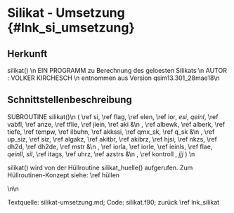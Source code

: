 Silikat - Umsetzung {#lnk_si_umsetzung}
========================= 

## Herkunft ##
silikat() \n 
EIN PROGRAMM zu Berechnung des geloesten Silikats    \n
AUTOR : VOLKER KIRCHESCH                      \n
entnommen aus Version qsim13.301_28mae18\n 

## Schnittstellenbeschreibung ##

SUBROUTINE silikat()\n
( \ref si, \ref flag, \ref elen, \ref ior, *esi*, *qeinl*, \ref vabfl, \ref anze, \ref tflie, \ref jiein, \ref aki         &\n
, \ref albewk, \ref alberk, \ref tiefe, \ref tempw, \ref ilbuhn, \ref akkssi, \ref qmx_sk, \ref q_sk          &\n
, \ref up_siz, \ref siz, \ref algakz, \ref akitbr, \ref akibrz, \ref hjsi, \ref nkzs, \ref dh2d, \ref dh2de, \ref mstr    &\n
, \ref iorla, \ref iorle, \ref ieinls, \ref flae, *qeinll*, *sil*, \ref itags, \ref uhrz, \ref azstrs         &\n
, \ref kontroll , *jjj* )    \n

<!-- #mf: Referenz jjj funktioniert noch nicht -->

silikat() wird von der Hüllroutine silikat_huelle() aufgerufen. Zum Hüllroutinen-Konzept siehe: \ref hüllen

\n\n

Textquelle: silikat-umsetzung.md; Code: silikat.f90; zurück \ref lnk_silikat

